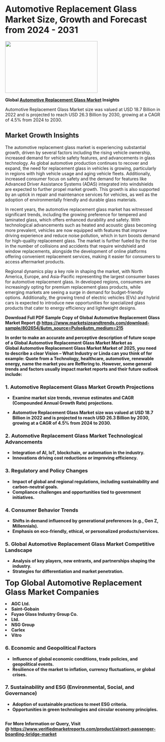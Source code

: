 <H1>Automotive Replacement Glass Market Size, Growth and Forecast from 2024 - 2031</H1><img class="aligncenter size-medium wp-image-584254" src="https://thirdeyenews.in/wp-content/uploads/2024/09/Global-Market-Research-300x168.jpeg" alt="" width="300" height="168" /><p><strong>Global&nbsp;<a href="https://www.marketsizeandtrends.com/download-sample/802654/&amp;utm_source=Pulse&amp;utm_medium=215">Automotive Replacement Glass Market</a> Insights</strong></p><p>Automotive Replacement Glass Market size was valued at USD 18.7 Billion in 2022 and is projected to reach USD 26.3 Billion by 2030, growing at a CAGR of 4.5% from 2024 to 2030.</p><p><h2>Market Growth Insights</h2> <p>The automotive replacement glass market is experiencing substantial growth, driven by several factors including the rising vehicle ownership, increased demand for vehicle safety features, and advancements in glass technology. As global automotive production continues to recover and expand, the need for replacement glass in vehicles is growing, particularly in regions with high vehicle usage and aging vehicle fleets. Additionally, increased consumer focus on safety and the demand for features like Advanced Driver Assistance Systems (ADAS) integrated into windshields are expected to further propel market growth. This growth is also supported by an uptick in repair and maintenance services for vehicles, as well as the adoption of environmentally friendly and durable glass materials.</p> <p><strong></strong></p> <p>In recent years, the automotive replacement glass market has witnessed significant trends, including the growing preference for tempered and laminated glass, which offers enhanced durability and safety. With technological advancements such as heated and acoustic glass becoming more prevalent, vehicles are now equipped with features that improve driving experience and reduce noise pollution, which in turn boosts demand for high-quality replacement glass. The market is further fueled by the rise in the number of collisions and accidents that require windshield and window replacements, alongside the development of online platforms offering convenient replacement services, making it easier for consumers to access aftermarket products.</p> <p>Regional dynamics play a key role in shaping the market, with North America, Europe, and Asia-Pacific representing the largest consumer bases for automotive replacement glass. In developed regions, consumers are increasingly opting for premium replacement glass products, while emerging markets are seeing a surge in demand for budget-friendly options. Additionally, the growing trend of electric vehicles (EVs) and hybrid cars is expected to introduce new opportunities for specialized glass products that cater to energy efficiency and lightweight designs.</p> <p><strong></p><p><span class=""><strong>Download Full PDF Sample Copy of Global Automotive Replacement Glass Market Report</strong> @ <a href="https://www.marketsizeandtrends.com/download-sample/802654/&amp;utm_source=Pulse&amp;utm_medium=215" target="_blank">https://www.marketsizeandtrends.com/download-sample/802654/&amp;utm_source=Pulse&amp;utm_medium=215</a></span></p><p>In order to make an accurate and perceptive description of future scope of a Global&nbsp;Automotive Replacement Glass Market Market as Global&nbsp;Automotive Replacement Glass Market Market of 2025, you need to describe a clear Vision &ndash; What Industry or Linda can you think of for example: Quote from a Technology, healthcare, automotive, renewable energy, name the market you are Reffering to. However, some general trends and factors usually impact market reports and their future outlook include:</p><h3>1.&nbsp;<strong>Automotive Replacement Glass Market Growth Projections</strong></h3><ul><li>Examine market size trends, revenue estimates and CAGR (Compounded Annual Growth Rate) projections.</li><li><p>Automotive Replacement Glass Market size was valued at USD 18.7 Billion in 2022 and is projected to reach USD 26.3 Billion by 2030, growing at a CAGR of 4.5% from 2024 to 2030.</p></li></ul><h3>2.&nbsp;<strong>Automotive Replacement Glass Market Technological Advancements</strong></h3><ul><li>Integration of AI, IoT, blockchain, or automation in the industry.</li><li>Innovations driving cost reductions or improving efficiency.</li></ul><h3>3.&nbsp;<strong>Regulatory and Policy Changes</strong></h3><ul><li>Impact of global and regional regulations, including sustainability and carbon-neutral goals.</li><li>Compliance challenges and opportunities tied to government initiatives.</li></ul><h3>4.&nbsp;<strong>Consumer Behavior Trends</strong></h3><ul><li>Shifts in demand influenced by generational preferences (e.g., Gen Z, Millennials).</li><li>Emphasis on eco-friendly, ethical, or personalized products/services.</li></ul><h3>5.&nbsp;<strong>Global Automotive Replacement Glass Market Competitive Landscape</strong></h3><ul><li>Analysis of key players, new entrants, and partnerships shaping the industry.</li><li>Strategies for differentiation and market penetration.</li></ul><p data-pm-slice="1 1 []"><span style="color: inherit; font-family: inherit; font-size: 25px;">Top Global Automotive Replacement Glass Market Companies</span></p><div class="" data-test-id=""><p><li>AGC Ltd.</li><li> Saint-Gobain</li><li> Fuyao Glass Industry Group Co.</li><li> Ltd.</li><li> NSG Group</li><li> Carlex</li><li> Vitro</li></p></div><h3>6.&nbsp;<strong>Economic and Geopolitical Factors</strong></h3><ul><li>Influence of global economic conditions, trade policies, and geopolitical events.</li><li>Resilience of the market to inflation, currency fluctuations, or global crises.</li></ul><h3>7.&nbsp;<strong>Sustainability and ESG (Environmental, Social, and Governance)</strong></h3><ul><li>Adoption of sustainable practices to meet ESG criteria.</li><li>Opportunities in green technologies and circular economy principles.</li></ul><h2><strong style="font-size: 14px;">For More Information or Query, Visit @&nbsp;</strong><a style="background-color: #ffffff; font-size: 14px;" href="https://www.marketsizeandtrends.com/report/automotive-replacement-glass-market/" target="_blank">https://www.verifiedmarketreports.com/product/airport-passenger-boarding-bridge-market</a></h2>
